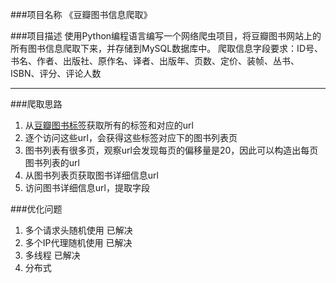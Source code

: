 ###项目名称
《豆瓣图书信息爬取》

###项目描述
使用Python编程语言编写一个网络爬虫项目，将豆瓣图书网站上的所有图书信息爬取下来，并存储到MySQL数据库中。
爬取信息字段要求：ID号、书名、作者、出版社、原作名、译者、出版年、页数、定价、装帧、丛书、ISBN、评分、评论人数
***

###爬取思路
1. 从[豆瓣图书标签](https://book.douban.com/tag/?view=type&icn=index-sorttags-all)获取所有的标签和对应的url
2. 逐个访问这些url，会获得这些标签对应下的图书列表页
3. 图书列表有很多页，观察url会发现每页的偏移量是20，因此可以构造出每页图书列表的url
3. 从图书列表页获取图书详细信息url
4. 访问图书详细信息url，提取字段

###优化问题
1. 多个请求头随机使用 已解决
2. 多个IP代理随机使用 已解决
3. 多线程  已解决
4. 分布式  